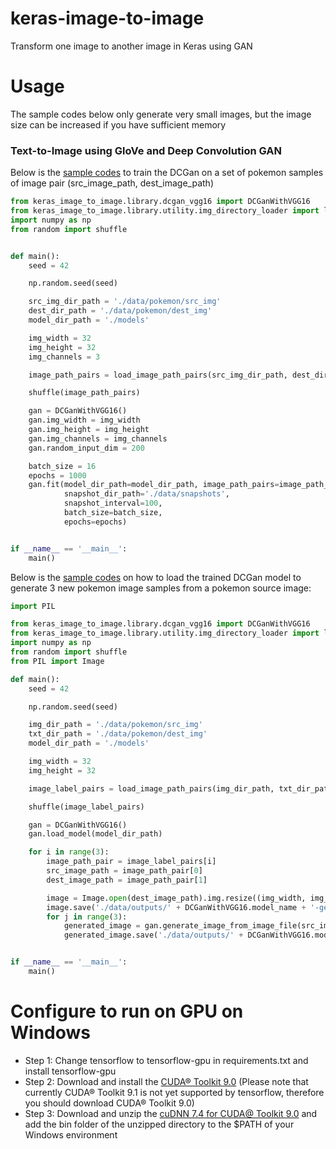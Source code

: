# keras-image-to-image

Transform one image to another image in Keras using GAN

# Usage

The sample codes below only generate very small images, but the image size can be increased if you have sufficient
memory 

### Text-to-Image using GloVe and Deep Convolution GAN

Below is the [sample codes](demo/dcgan_vgg16_train.py) to train the DCGan on a set of pokemon samples of image pair 
(src_image_path, dest_image_path)

```python
from keras_image_to_image.library.dcgan_vgg16 import DCGanWithVGG16
from keras_image_to_image.library.utility.img_directory_loader import load_image_path_pairs
import numpy as np
from random import shuffle


def main():
    seed = 42

    np.random.seed(seed)

    src_img_dir_path = './data/pokemon/src_img'
    dest_dir_path = './data/pokemon/dest_img'
    model_dir_path = './models'

    img_width = 32
    img_height = 32
    img_channels = 3

    image_path_pairs = load_image_path_pairs(src_img_dir_path, dest_dir_path)

    shuffle(image_path_pairs)

    gan = DCGanWithVGG16()
    gan.img_width = img_width
    gan.img_height = img_height
    gan.img_channels = img_channels
    gan.random_input_dim = 200

    batch_size = 16
    epochs = 1000
    gan.fit(model_dir_path=model_dir_path, image_path_pairs=image_path_pairs,
            snapshot_dir_path='./data/snapshots',
            snapshot_interval=100,
            batch_size=batch_size,
            epochs=epochs)


if __name__ == '__main__':
    main()

```

Below is the [sample codes](demo/dcgan_vgg16_generate.py) on how to load the trained DCGan model to generate
3 new pokemon image samples from a pokemon source image:

```python
import PIL

from keras_image_to_image.library.dcgan_vgg16 import DCGanWithVGG16
from keras_image_to_image.library.utility.img_directory_loader import load_image_path_pairs
import numpy as np
from random import shuffle
from PIL import Image

def main():
    seed = 42

    np.random.seed(seed)

    img_dir_path = './data/pokemon/src_img'
    txt_dir_path = './data/pokemon/dest_img'
    model_dir_path = './models'

    img_width = 32
    img_height = 32

    image_label_pairs = load_image_path_pairs(img_dir_path, txt_dir_path)

    shuffle(image_label_pairs)

    gan = DCGanWithVGG16()
    gan.load_model(model_dir_path)

    for i in range(3):
        image_path_pair = image_label_pairs[i]
        src_image_path = image_path_pair[0]
        dest_image_path = image_path_pair[1]

        image = Image.open(dest_image_path).img.resize((img_width, img_height), PIL.Image.ANTIALIAS)
        image.save('./data/outputs/' + DCGanWithVGG16.model_name + '-generated-' + str(i) + '-0.png')
        for j in range(3):
            generated_image = gan.generate_image_from_image_file(src_image_path)
            generated_image.save('./data/outputs/' + DCGanWithVGG16.model_name + '-generated-' + str(i) + '-' + str(j) + '.png')


if __name__ == '__main__':
    main()

```

# Configure to run on GPU on Windows

* Step 1: Change tensorflow to tensorflow-gpu in requirements.txt and install tensorflow-gpu
* Step 2: Download and install the [CUDA® Toolkit 9.0](https://developer.nvidia.com/cuda-90-download-archive) (Please note that
currently CUDA® Toolkit 9.1 is not yet supported by tensorflow, therefore you should download CUDA® Toolkit 9.0)
* Step 3: Download and unzip the [cuDNN 7.4 for CUDA@ Toolkit 9.0](https://developer.nvidia.com/cudnn) and add the
bin folder of the unzipped directory to the $PATH of your Windows environment 

